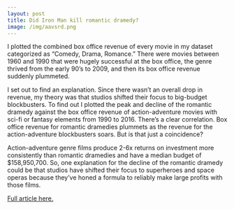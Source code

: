 ```yaml
---
layout: post
title: Did Iron Man kill romantic dramedy?
image: /img/aavsrd.png
---
```


I plotted the combined box office revenue of every movie in my dataset categorized as “Comedy, Drama, Romance.” There were movies between 1960 and 1990 that were hugely successful at the box office, the genre thrived from the early 90’s to 2009, and then its box office revenue suddenly plummeted.

I set out to find an explanation. Since there wasn’t an overall drop in revenue, my theory was that studios shifted their focus to big-budget blockbusters. To find out I plotted the peak and decline of the romantic dramedy against the box office revenue of action-adventure movies with sci-fi or fantasy elements from 1990 to 2016. There’s a clear correlation. Box office revenue for romantic dramedies plummets as the revenue for the action-adventure blockbusters soars. But is that just a coincidence? 

Action-adventure genre films produce 2-6x returns on investment more consistently than romantic dramedies and have a median budget of $158,950,700. So, one explanation for the decline of the romantic dramedy could be that studios have shifted their focus to superheroes and space operas because they’ve honed a formula to reliably make large profits with those films.

[Full article here.](https://medium.com/@smsinclair/did-iron-man-kill-the-romantic-dramedy-c1ede5193592?source=friends_link&sk=d60565cbc15b93e4c79853b27d1cc39e)
